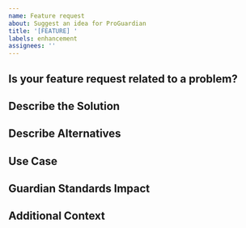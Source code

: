 ```yaml
---
name: Feature request
about: Suggest an idea for ProGuardian
title: '[FEATURE] '
labels: enhancement
assignees: ''
---
```


## Is your feature request related to a problem?

<!-- A clear and concise description of what the problem is. Ex. I'm always frustrated when [...] -->

## Describe the Solution

<!-- A clear and concise description of what you want to happen -->

## Describe Alternatives

<!-- A clear and concise description of any alternative solutions or features you've considered -->

## Use Case

<!-- Provide a specific example of how this feature would be used -->

## Guardian Standards Impact

<!-- How would this feature help enforce or improve Guardian quality standards? -->

## Additional Context

<!-- Add any other context, mockups, or examples about the feature request here -->
